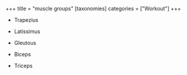 +++
title = "muscle groups"
[taxonomies]
categories = ["Workout"]
+++


* Trapezius
* Latissimus
* Gleutous

* Biceps 
* Triceps


